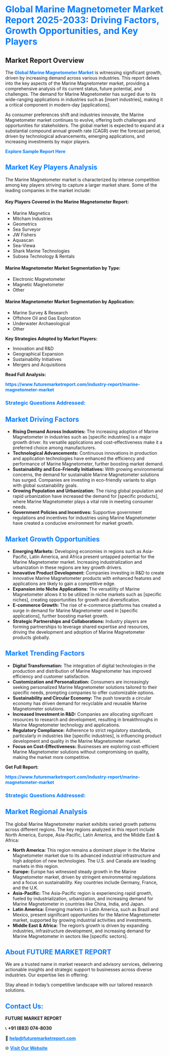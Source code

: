 <h1 style="color: #007BFF;">Global Marine Magnetometer Market Report 2025-2033: Driving Factors, Growth Opportunities, and Key Players</h1>

<section id="overview">
<h2>Market Report Overview</h2>
<p>The <a href="https://www.futuremarketreport.com/industry-report/marine-magnetometer-market" style="color: #007BFF; text-decoration: none;"><strong>Global Marine Magnetometer Market</strong></a> is witnessing significant growth, driven by increasing demand across various industries. This report delves into the key aspects of the Marine Magnetometer market, providing a comprehensive analysis of its current status, future potential, and challenges. The demand for Marine Magnetometer has surged due to its wide-ranging applications in industries such as [insert industries], making it a critical component in modern-day [applications].</p>
<p>As consumer preferences shift and industries innovate, the Marine Magnetometer market continues to evolve, offering both challenges and opportunities for stakeholders. The global market is expected to expand at a substantial compound annual growth rate (CAGR) over the forecast period, driven by technological advancements, emerging applications, and increasing investments by major players.</p>
</section>

<section id="overview">
<p><a href="https://www.futuremarketreport.com/request-sample/reportId=83798" style="color: #007BFF; text-decoration: none;"><strong>Explore Sample Report Here</strong></a></p>
</section>

<section id="key-players">
<h2 style="color: #007BFF;">Market Key Players Analysis</h2>
<p>The Marine Magnetometer market is characterized by intense competition among key players striving to capture a larger market share. Some of the leading companies in the market include:</p>
<h4>Key Players Covered in the Marine Magnetometer Report:</h4>
<ul><li>Marine Magnetics</li><li>Mitcham Industries</li><li>Geometrics</li><li>Sea Surveyor</li><li>JW Fishers</li><li>Aquascan</li><li>Sea-Viewa</li><li>Shark Marine Technologies</li><li>Subsea Technology &amp; Rentals</li></ul>
<h4>Marine Magnetometer Market Segmentation by Type:</h4>
<ul><li>Electronic Magnetometer</li><li>Magnetic Magnetometer</li><li>Other</li></ul>

<h4>Marine Magnetometer Market Segmentation by Application:</h4>
<ul><li>Marine Survey &amp; Research</li><li>Offshore Oil and Gas Exploration</li><li>Underwater Archaeological</li><li>Other</li></ul>
<p><strong>Key Strategies Adopted by Market Players:</strong></p>
<ul>
<li>Innovation and R&D</li>
<li>Geographical Expansion</li>
<li>Sustainability Initiatives</li>
<li>Mergers and Acquisitions</li>
</ul>
</section>

<section>
<p><strong>Read Full Analysis: </strong></p><a href="https://www.futuremarketreport.com/industry-report/marine-magnetometer-market" style="color: #007BFF; text-decoration: none;"><strong>https://www.futuremarketreport.com/industry-report/marine-magnetometer-market</strong></a>
<h3 style="color: #007BFF;">Strategic Questions Addressed:</h3>
</section>

<section id="driving-factors">
<h2 style="color: #007BFF;">Market Driving Factors</h2>
<ul>
<li><strong>Rising Demand Across Industries:</strong> The increasing adoption of Marine Magnetometer in industries such as [specific industries] is a major growth driver. Its versatile applications and cost-effectiveness make it a preferred choice among manufacturers.</li>
<li><strong>Technological Advancements:</strong> Continuous innovations in production and application technologies have enhanced the efficiency and performance of Marine Magnetometer, further boosting market demand.</li>
<li><strong>Sustainability and Eco-Friendly Initiatives:</strong> With growing environmental concerns, the demand for sustainable Marine Magnetometer solutions has surged. Companies are investing in eco-friendly variants to align with global sustainability goals.</li>
<li><strong>Growing Population and Urbanization:</strong> The rising global population and rapid urbanization have increased the demand for [specific products], where Marine Magnetometer plays a vital role in meeting consumer needs.</li>
<li><strong>Government Policies and Incentives:</strong> Supportive government regulations and incentives for industries using Marine Magnetometer have created a conducive environment for market growth.</li>
</ul>
</section>

<section id="growth-opportunities">
<h2 style="color: #007BFF;">Market Growth Opportunities</h2>
<ul>
<li><strong>Emerging Markets:</strong> Developing economies in regions such as Asia-Pacific, Latin America, and Africa present untapped potential for the Marine Magnetometer market. Increasing industrialization and urbanization in these regions are key growth drivers.</li>
<li><strong>Innovative Product Development:</strong> Companies investing in R&D to create innovative Marine Magnetometer products with enhanced features and applications are likely to gain a competitive edge.</li>
<li><strong>Expansion into Niche Applications:</strong> The versatility of Marine Magnetometer allows it to be utilized in niche markets such as [specific niches], creating opportunities for growth and diversification.</li>
<li><strong>E-commerce Growth:</strong> The rise of e-commerce platforms has created a surge in demand for Marine Magnetometer used in [specific applications], further boosting market growth.</li>
<li><strong>Strategic Partnerships and Collaborations:</strong> Industry players are forming partnerships to leverage shared expertise and resources, driving the development and adoption of Marine Magnetometer products globally.</li>
</ul>
</section>

<section id="trending-factors">
<h2 style="color: #007BFF;">Market Trending Factors</h2>
<ul>
<li><strong>Digital Transformation:</strong> The integration of digital technologies in the production and distribution of Marine Magnetometer has improved efficiency and customer satisfaction.</li>
<li><strong>Customization and Personalization:</strong> Consumers are increasingly seeking personalized Marine Magnetometer solutions tailored to their specific needs, prompting companies to offer customizable options.</li>
<li><strong>Sustainability and Circular Economy:</strong> The push towards a circular economy has driven demand for recyclable and reusable Marine Magnetometer solutions.</li>
<li><strong>Increased Investment in R&D:</strong> Companies are allocating significant resources to research and development, resulting in breakthroughs in Marine Magnetometer technology and applications.</li>
<li><strong>Regulatory Compliance:</strong> Adherence to strict regulatory standards, particularly in industries like [specific industries], is influencing product development and quality in the Marine Magnetometer market.</li>
<li><strong>Focus on Cost-Effectiveness:</strong> Businesses are exploring cost-efficient Marine Magnetometer solutions without compromising on quality, making the market more competitive.</li>
</ul>
</section>

<section>
<p><strong>Get Full Report: </strong></p><a href="https://www.futuremarketreport.com/industry-report/marine-magnetometer-market" style="color: #007BFF; text-decoration: none;"><strong>https://www.futuremarketreport.com/industry-report/marine-magnetometer-market</strong></a>
<h3 style="color: #007BFF;">Strategic Questions Addressed:</h3>
</section>


<section id="regional-analysis">
<h2 style="color: #007BFF;">Market Regional Analysis</h2>
<p>The global Marine Magnetometer market exhibits varied growth patterns across different regions. The key regions analyzed in this report include North America, Europe, Asia-Pacific, Latin America, and the Middle East & Africa:</p>
<ul>
<li><strong>North America:</strong> This region remains a dominant player in the Marine Magnetometer market due to its advanced industrial infrastructure and high adoption of new technologies. The U.S. and Canada are leading markets in this region.</li>
<li><strong>Europe:</strong> Europe has witnessed steady growth in the Marine Magnetometer market, driven by stringent environmental regulations and a focus on sustainability. Key countries include Germany, France, and the U.K.</li>
<li><strong>Asia-Pacific:</strong> The Asia-Pacific region is experiencing rapid growth, fueled by industrialization, urbanization, and increasing demand for Marine Magnetometer in countries like China, India, and Japan.</li>
<li><strong>Latin America:</strong> Emerging markets in Latin America, such as Brazil and Mexico, present significant opportunities for the Marine Magnetometer market, supported by growing industrial activities and investments.</li>
<li><strong>Middle East & Africa:</strong> The region’s growth is driven by expanding industries, infrastructure development, and increasing demand for Marine Magnetometer in sectors like [specific sectors].</li>
</ul>
</section>

<footer>
<h2 style="color: #007BFF;">About FUTURE MARKET REPORT</h2>
<p>We are a trusted name in market research and advisory services, delivering actionable insights and strategic support to businesses across diverse industries. Our expertise lies in offering:</p>

<p>Stay ahead in today’s competitive landscape with our tailored research solutions.</p>

<h2 style="color: #007BFF;">Contact Us:</h2>
<p><strong>FUTURE MARKET REPORT</strong></p>
<p>📞 <strong>+91 (883) 074-8030</strong></p>
<p>📧 <strong><a href="mailto:help@futuremarketreport.com" style="color: #007BFF;">help@futuremarketreport.com</a></strong></p>
<p>🌐 <strong><a href="https://www.futuremarketreport.com/" style="color: #007BFF;">Visit Our Website</a></strong></p>
</footer>